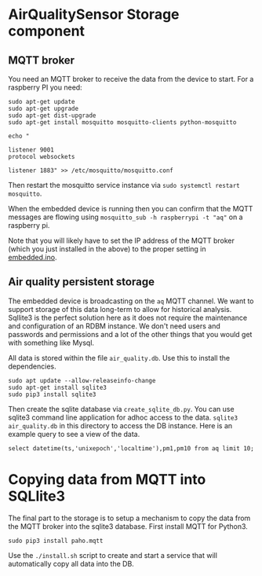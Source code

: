 
# AirQualitySensor Storage component

## MQTT broker

You need an MQTT broker to receive the data from the device to start.  For a raspberry PI you need:

```
sudo apt-get update
sudo apt-get upgrade
sudo apt-get dist-upgrade
sudo apt-get install mosquitto mosquitto-clients python-mosquitto

echo "

listener 9001
protocol websockets

listener 1883" >> /etc/mosquitto/mosquitto.conf
```

Then restart the mosquitto service instance via `sudo systemctl restart mosquitto`.  

When the embedded device is running then you can confirm that the MQTT messages are flowing using `mosquitto_sub -h raspberrypi -t "aq"` on a raspberry pi.  

Note that you will likely have to set the IP address of the MQTT broker (which you just installed in the above) to the proper setting in [embedded.ino](../Embedded/embedded.ino).

## Air quality persistent storage

The embedded device is broadcasting on the `aq` MQTT channel.  We want to support storage of this data long-term to allow for historical analysis.  Sqllite3 is the perfect solution here as it does not require the maintenance and configuration of an RDBM instance.  We don't need users and passwords and permissions and a lot of the other things that you would get with something like Mysql. 

All data is stored within the file `air_quality.db`.  Use this to install the dependencies.

```
sudo apt update --allow-releaseinfo-change
sudo apt-get install sqlite3
sudo pip3 install sqlite3
```

Then create the sqlite database via `create_sqlite_db.py`.  You can use sqlite3 command line application for adhoc access to the data.  `sqlite3 air_quality.db` in this directory to access the DB instance.  Here is an example query to see a view of the data.

```
select datetime(ts,'unixepoch','localtime'),pm1,pm10 from aq limit 10;
```

# Copying data from MQTT into SQLlite3

The final part to the storage is to setup a mechanism to copy the data from the MQTT broker into the sqlite3 database.  First install MQTT for Python3.

```
sudo pip3 install paho.mqtt
```

Use the `./install.sh` script to create and start a service that will automatically copy all data into the DB.

